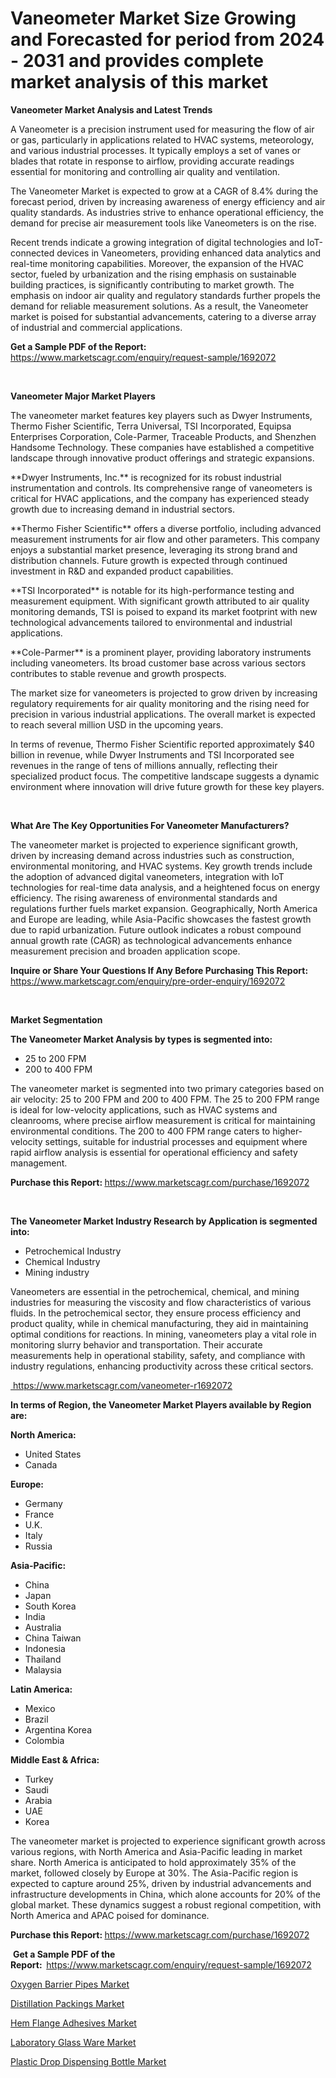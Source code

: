 <p><h1>Vaneometer Market Size Growing and Forecasted for period from 2024 - 2031 and provides complete market analysis of this market</h1></p><p><strong>Vaneometer Market Analysis and Latest Trends</strong></p>
<p><p>A Vaneometer is a precision instrument used for measuring the flow of air or gas, particularly in applications related to HVAC systems, meteorology, and various industrial processes. It typically employs a set of vanes or blades that rotate in response to airflow, providing accurate readings essential for monitoring and controlling air quality and ventilation. </p><p>The Vaneometer Market is expected to grow at a CAGR of 8.4% during the forecast period, driven by increasing awareness of energy efficiency and air quality standards. As industries strive to enhance operational efficiency, the demand for precise air measurement tools like Vaneometers is on the rise. </p><p>Recent trends indicate a growing integration of digital technologies and IoT-connected devices in Vaneometers, providing enhanced data analytics and real-time monitoring capabilities. Moreover, the expansion of the HVAC sector, fueled by urbanization and the rising emphasis on sustainable building practices, is significantly contributing to market growth. The emphasis on indoor air quality and regulatory standards further propels the demand for reliable measurement solutions. As a result, the Vaneometer market is poised for substantial advancements, catering to a diverse array of industrial and commercial applications.</p></p>
<p><strong>Get a Sample PDF of the Report:&nbsp;</strong> <a href="https://www.marketscagr.com/enquiry/request-sample/1692072?utm_campaign=1339&utm_medium=2&utm_source=Github&utm_content=ia&utm_term=18102024&utm_id=vaneometer">https://www.marketscagr.com/enquiry/request-sample/1692072</a></p>
<p>&nbsp;</p>
<p><strong>Vaneometer Major Market Players</strong></p>
<p><p>The vaneometer market features key players such as Dwyer Instruments, Thermo Fisher Scientific, Terra Universal, TSI Incorporated, Equipsa Enterprises Corporation, Cole-Parmer, Traceable Products, and Shenzhen Handsome Technology. These companies have established a competitive landscape through innovative product offerings and strategic expansions.</p><p>**Dwyer Instruments, Inc.** is recognized for its robust industrial instrumentation and controls. Its comprehensive range of vaneometers is critical for HVAC applications, and the company has experienced steady growth due to increasing demand in industrial sectors. </p><p>**Thermo Fisher Scientific** offers a diverse portfolio, including advanced measurement instruments for air flow and other parameters. This company enjoys a substantial market presence, leveraging its strong brand and distribution channels. Future growth is expected through continued investment in R&D and expanded product capabilities.</p><p>**TSI Incorporated** is notable for its high-performance testing and measurement equipment. With significant growth attributed to air quality monitoring demands, TSI is poised to expand its market footprint with new technological advancements tailored to environmental and industrial applications.</p><p>**Cole-Parmer** is a prominent player, providing laboratory instruments including vaneometers. Its broad customer base across various sectors contributes to stable revenue and growth prospects. </p><p>The market size for vaneometers is projected to grow driven by increasing regulatory requirements for air quality monitoring and the rising need for precision in various industrial applications. The overall market is expected to reach several million USD in the upcoming years.</p><p>In terms of revenue, Thermo Fisher Scientific reported approximately $40 billion in revenue, while Dwyer Instruments and TSI Incorporated see revenues in the range of tens of millions annually, reflecting their specialized product focus. The competitive landscape suggests a dynamic environment where innovation will drive future growth for these key players.</p></p>
<p>&nbsp;</p>
<p><strong>What Are The Key Opportunities For Vaneometer Manufacturers?</strong></p>
<p><p>The vaneometer market is projected to experience significant growth, driven by increasing demand across industries such as construction, environmental monitoring, and HVAC systems. Key growth trends include the adoption of advanced digital vaneometers, integration with IoT technologies for real-time data analysis, and a heightened focus on energy efficiency. The rising awareness of environmental standards and regulations further fuels market expansion. Geographically, North America and Europe are leading, while Asia-Pacific showcases the fastest growth due to rapid urbanization. Future outlook indicates a robust compound annual growth rate (CAGR) as technological advancements enhance measurement precision and broaden application scope.</p></p>
<p><strong>Inquire or Share Your Questions If Any Before Purchasing This Report:</strong> <a href="https://www.marketscagr.com/enquiry/pre-order-enquiry/1692072?utm_campaign=1339&utm_medium=2&utm_source=Github&utm_content=ia&utm_term=18102024&utm_id=vaneometer">https://www.marketscagr.com/enquiry/pre-order-enquiry/1692072</a></p>
<p>&nbsp;</p>
<p><strong>Market Segmentation</strong></p>
<p><strong>The Vaneometer Market Analysis by types is segmented into:</strong></p>
<p><ul><li>25 to 200 FPM</li><li>200 to 400 FPM</li></ul></p>
<p><p>The vaneometer market is segmented into two primary categories based on air velocity: 25 to 200 FPM and 200 to 400 FPM. The 25 to 200 FPM range is ideal for low-velocity applications, such as HVAC systems and cleanrooms, where precise airflow measurement is critical for maintaining environmental conditions. The 200 to 400 FPM range caters to higher-velocity settings, suitable for industrial processes and equipment where rapid airflow analysis is essential for operational efficiency and safety management.</p></p>
<p><strong>Purchase this Report:&nbsp;</strong><a href="https://www.marketscagr.com/purchase/1692072?utm_campaign=1339&utm_medium=2&utm_source=Github&utm_content=ia&utm_term=18102024&utm_id=vaneometer">https://www.marketscagr.com/purchase/1692072</a></p>
<p>&nbsp;</p>
<p><strong>The Vaneometer Market Industry Research by Application is segmented into:</strong></p>
<p><ul><li>Petrochemical Industry</li><li>Chemical Industry</li><li>Mining industry</li></ul></p>
<p><p>Vaneometers are essential in the petrochemical, chemical, and mining industries for measuring the viscosity and flow characteristics of various fluids. In the petrochemical sector, they ensure process efficiency and product quality, while in chemical manufacturing, they aid in maintaining optimal conditions for reactions. In mining, vaneometers play a vital role in monitoring slurry behavior and transportation. Their accurate measurements help in operational stability, safety, and compliance with industry regulations, enhancing productivity across these critical sectors.</p></p>
<p><a href="https://www.marketscagr.com/vaneometer-r1692072?utm_campaign=1339&utm_medium=2&utm_source=Github&utm_content=ia&utm_term=18102024&utm_id=vaneometer">&nbsp;https://www.marketscagr.com/vaneometer-r1692072</a></p>
<p><strong>In terms of Region, the Vaneometer Market Players available by Region are:</strong></p>
<p>
    <p> <strong> North America: </strong>
        <ul>
            <li>United States</li>
            <li>Canada</li>
        </ul>
        </p> 
    <p> <strong> Europe: </strong>
        <ul>
            <li>Germany</li>
            <li>France</li>
            <li>U.K.</li>
            <li>Italy</li>
            <li>Russia</li>
        </ul>
        </p> 
    <p> <strong> Asia-Pacific: </strong>
        <ul>
            <li>China</li>
            <li>Japan</li>
            <li>South Korea</li>
            <li>India</li>
            <li>Australia</li>
            <li>China Taiwan</li>
            <li>Indonesia</li>
            <li>Thailand</li>
            <li>Malaysia</li>
        </ul>
        </p> 
    <p> <strong> Latin America: </strong>
        <ul>
            <li>Mexico</li>
            <li>Brazil</li>
            <li>Argentina Korea</li>
            <li>Colombia</li>
        </ul>
        </p> 
    <p> <strong> Middle East & Africa: </strong>
        <ul>
            <li>Turkey</li>
            <li>Saudi</li>
            <li>Arabia</li>
            <li>UAE</li>
            <li>Korea</li>
        </ul>
    </p>
    </p>
<p><p>The vaneometer market is projected to experience significant growth across various regions, with North America and Asia-Pacific leading in market share. North America is anticipated to hold approximately 35% of the market, followed closely by Europe at 30%. The Asia-Pacific region is expected to capture around 25%, driven by industrial advancements and infrastructure developments in China, which alone accounts for 20% of the global market. These dynamics suggest a robust regional competition, with North America and APAC poised for dominance.</p></p>
<p><strong>Purchase this Report: </strong><a href="https://www.marketscagr.com/purchase/1692072?utm_campaign=1339&utm_medium=2&utm_source=Github&utm_content=ia&utm_term=18102024&utm_id=vaneometer">https://www.marketscagr.com/purchase/1692072</a></p>
<p>&nbsp;<strong>Get a Sample PDF of the Report:&nbsp;&nbsp;</strong><a href="https://www.marketscagr.com/enquiry/request-sample/1692072?utm_campaign=1339&utm_medium=2&utm_source=Github&utm_content=ia&utm_term=18102024&utm_id=vaneometer">https://www.marketscagr.com/enquiry/request-sample/1692072</a></p>
<p><strong></strong></p>
<p><p><a href="https://www.linkedin.com/pulse/oxygen-barrier-pipes-market-opportunities-emerging-global-trends-qjhmc?utm_campaign=1339&utm_medium=2&utm_source=Github&utm_content=ia&utm_term=18102024&utm_id=vaneometer">Oxygen Barrier Pipes Market</a></p><p><a href="https://www.linkedin.com/pulse/distillation-packings-momentum-charting-145-cagr-path-2024-2031-xrohc?utm_campaign=1339&utm_medium=2&utm_source=Github&utm_content=ia&utm_term=18102024&utm_id=vaneometer">Distillation Packings Market</a></p><p><a href="https://www.linkedin.com/pulse/global-hem-flange-adhesives-market-sector2024-2031-metrics-90vbc?utm_campaign=1339&utm_medium=2&utm_source=Github&utm_content=ia&utm_term=18102024&utm_id=vaneometer">Hem Flange Adhesives Market</a></p><p><a href="https://github.com/tiesharivmasaya/Market-Research-Report-List-1/blob/main/laboratory-glass-ware-market.md?utm_campaign=1339&utm_medium=2&utm_source=Github&utm_content=ia&utm_term=18102024&utm_id=vaneometer">Laboratory Glass Ware Market</a></p><p><a href="https://github.com/PeterParrish5/Market-Research-Report-List-6/blob/main/plastic-drop-dispensing-bottle-market.md?utm_campaign=1339&utm_medium=2&utm_source=Github&utm_content=ia&utm_term=18102024&utm_id=vaneometer">Plastic Drop Dispensing Bottle Market</a></p></p>